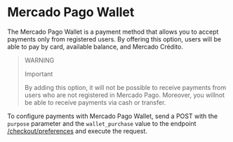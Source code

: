 # Mercado Pago Wallet
 
The Mercado Pago Wallet is a payment method that allows you to accept payments only from registered users. By offering this option, users will be able to pay by card, available balance, and Mercado Crédito.
 
> WARNING
>
> Important
>
> By adding this option, it will not be possible to receive payments from users who are not registered in Mercado Pago. Moreover, you willnot be able to receive payments via cash or transfer.
 
To configure payments with Mercado Pago Wallet, send a POST with the `purpose` parameter and the `wallet_purchase` value to the endpoint [/checkout/preferences](https://www.mercadopago[FAKER][URL][DOMAIN]/developers/en/reference/preferences/_checkout_preferences/post) and execute the request.
